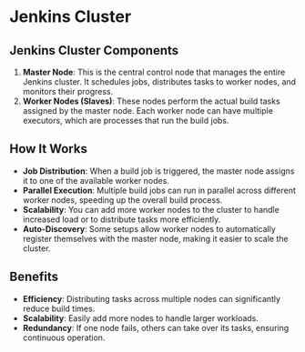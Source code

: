 # Jenkins Cluster

## Jenkins Cluster Components
1. **Master Node**: This is the central control node that manages the entire Jenkins cluster. It schedules jobs, distributes tasks to worker nodes, and monitors their progress.
2. **Worker Nodes (Slaves)**: These nodes perform the actual build tasks assigned by the master node. Each worker node can have multiple executors, which are processes that run the build jobs.

## How It Works
- **Job Distribution**: When a build job is triggered, the master node assigns it to one of the available worker nodes.
- **Parallel Execution**: Multiple build jobs can run in parallel across different worker nodes, speeding up the overall build process.
- **Scalability**: You can add more worker nodes to the cluster to handle increased load or to distribute tasks more efficiently.
- **Auto-Discovery**: Some setups allow worker nodes to automatically register themselves with the master node, making it easier to scale the cluster.

## Benefits
- **Efficiency**: Distributing tasks across multiple nodes can significantly reduce build times.
- **Scalability**: Easily add more nodes to handle larger workloads.
- **Redundancy**: If one node fails, others can take over its tasks, ensuring continuous operation.
